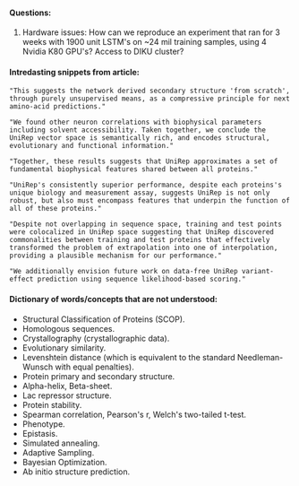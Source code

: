 
#### Questions:
1. Hardware issues: How can we reproduce an experiment that ran for 3 weeks with 1900 unit LSTM's on ~24 mil training samples, using 4 Nvidia K80 GPU's? Access to DIKU cluster?

#### Intredasting snippets from article:

```"This suggests the network derived secondary structure 'from scratch', through purely unsupervised means, as a compressive principle for next amino-acid predictions."```

```
"We found other neuron correlations with biophysical parameters including solvent accessibility. Taken together, we conclude the UniRep vector space is semantically rich, and encodes structural, evolutionary and functional information."
```

```
"Together, these results suggests that UniRep approximates a set of fundamental biophysical features shared between all proteins."
```

```
"UniRep's consistently superior performance, despite each proteins's unique biology and measurement assay, suggests UniRep is not only robust, but also must encompass features that underpin the function of all of these proteins."
```

```
"Despite not overlapping in sequence space, training and test points were colocalized in UniRep space suggesting that UniRep discovered commonalities between training and test proteins that effectively transformed the problem of extrapolation into one of interpolation, providing a plausible mechanism for our performance."
```

```
"We additionally envision future work on data-free UniRep variant-effect prediction using sequence likelihood-based scoring."
```

#### Dictionary of words/concepts that are not understood:
- Structural Classification of Proteins (SCOP).
- Homologous sequences.
- Crystallography (crystallographic data).
- Evolutionary similarity.
- Levenshtein distance (which is equivalent to the standard Needleman-Wunsch with equal penalties).
- Protein primary and secondary structure.
- Alpha-helix, Beta-sheet.
- Lac repressor structure.
- Protein stability.
- Spearman correlation, Pearson's r, Welch's two-tailed t-test.
- Phenotype.
- Epistasis.
- Simulated annealing.
- Adaptive Sampling.
- Bayesian Optimization.
- Ab initio structure prediction.
